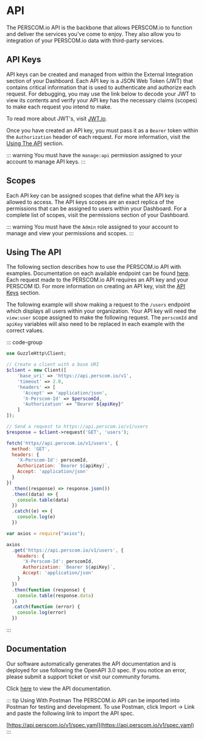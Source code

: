 # API

The PERSCOM.io API is the backbone that allows PERSCOM.io to function and deliver the services you've come to enjoy. They also allow you to
integration of your PERSCOM.io data with third-party services.

## API Keys

API keys can be created and managed from within the External Integration section of your Dashboard. Each API key is a JSON Web Token (JWT)
that contains critical information that is used to authenticate and authorize each request. For debugging, you may use the link below to
decode your JWT to view its contents and verify your API key has the necessary claims (scopes) to make each request you intend to make.

To read more about JWT's, visit [JWT.io](http://jwt.io).

Once you have created an API key, you must pass it as a `Bearer` token within the `Authorization` header of each request. For more
information, visit the [Using The API](#using-the-api) section.

<!-- prettier-ignore -->
::: warning
You must have the `manage:api` permission assigned to your account to manage API keys.
:::

## Scopes

Each API key can be assigned scopes that define what the API key is allowed to access. The API keys scopes are an exact replica of the
permissions that can be assigned to users within your Dashboard. For a complete list of scopes, visit the permissions section of your
Dashboard.

<!-- prettier-ignore -->
::: warning
You must have the `Admin` role assigned to your account to manage and view your permissions and scopes.
:::

## Using The API

The following section describes how to use the PERSCOM.io API with examples. Documentation on each available endpoint can be found
[here](https://perscom.io/documentation/api). Each request made to the PERSCOM.io API requires an API key and your PERSCOM ID. For more
information on creating an API key, visit the [API Keys](#api-keys) section.

The following example will show making a request to the `/users` endpoint which displays all users within your organization. Your API key
will need the `view:user` scope assigned to make the following request. The `perscomId` and `apiKey` variables will also need to be replaced
in each example with the correct values.

::: code-group

```php [PHP]
use GuzzleHttp\Client;

// Create a client with a base URI
$client = new Client([
    'base_uri' => 'https://api.perscom.io/v1',
    'timeout' => 2.0,
    'headers' => [
      'Accept' => 'application/json',
      'X-Perscom-Id' => $perscomId,
      'Authorization' => "Bearer ${apiKey}"
    ]
]);

// Send a request to https://api.perscom.io/v1/users
$response = $client->request('GET', 'users');
```

```js [Javascript (fetch)]
fetch('https//api.perscom.io/v1/users', {
  method: 'GET',
  headers: {
    'X-Perscom-Id': perscomId,
    Authorization: `Bearer ${apiKey}`,
    Accept: 'application/json'
  }
})
  .then((response) => response.json())
  .then((data) => {
    console.table(data)
  })
  .catch((e) => {
    console.log(e)
  })
```

```js [Javascript (axios)]
var axios = require("axios");

axios
  .get('https://api.perscom.io/v1/users', {
    headers: {
      'X-Perscom-Id': perscomId,
      Authorization: `Bearer ${apiKey}`,
      Accept: 'application/json'
    }
  })
  .then(function (response) {
    console.table(response.data)
  })
  .catch(function (error) {
    console.log(error)
  })
```

:::

## Documentation

Our software automatically generates the API documentation and is deployed for use following the OpenAPI 3.0 spec. If you notice an error,
please submit a support ticket or visit our community forums.

Click [here](https://perscom.io/documentation/api) to view the API documentation.

<!-- prettier-ignore -->
::: tip Using With Postman
The PERSCOM.io API can be imported into Postman for testing and development. To use Postman, click Import -> Link and paste the following link to import the API spec.

[https://api.perscom.io/v1/spec.yaml](https://api.perscom.io/v1/spec.yaml) :::
